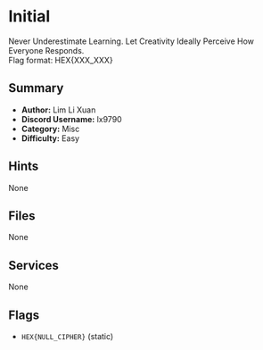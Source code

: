 # Initial
Never Underestimate Learning. Let Creativity Ideally Perceive How Everyone Responds.\
Flag format: HEX{XXX_XXX}

## Summary
- **Author:** Lim Li Xuan
- **Discord Username:** lx9790
- **Category:** Misc
- **Difficulty:** Easy

## Hints
None

## Files
None

## Services
None

## Flags
- `HEX{NULL_CIPHER}` (static)
